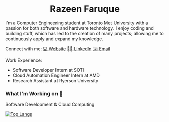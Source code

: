 <h1 align="center"><b> Razeen Faruque </b></h1>

I'm a Computer Engineering student at Toronto Met University with a passion for both software and hardware technology. I enjoy coding and building stuff, which has led to the creation of many projects; allowing me to continuously apply and expand my knowledge.

Connect with me: [💻 Website](https://www.razeenf.com) [👨‍💼 LinkedIn](https://linkedin.com/in/razeenf) [✉️ Email](mailto:razeenfaruque@gmail.com)


Work Experience:
- Software Developer Intern at SOTI 
- Cloud Automation Engineer Intern at AMD 
- Research Assistant at Ryerson University

### What I'm Working on 🌱

Software Development & Cloud Computing

[![Top Langs](https://github-readme-stats.vercel.app/api/top-langs/?username=razeenf&layout=compact&exclude_repo=General-Purpose-Processor)](https://github.com/anuraghazra/github-readme-stats)




